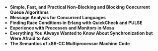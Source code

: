 

<ul>
                <li><b><a target="_blank" href="https://github.com/manjunath5496/Concurrency-Papers/blob/master/conr(1).pdf" style="text-decoration:none;">Simple, Fast, and Practical Non-Blocking and Blocking Concurrent Queue Algorithms</a></b></li>
                <li><b><a target="_blank" href="https://github.com/manjunath5496/Concurrency-Papers/blob/master/conr(2).pdf" style="text-decoration:none;">Message Analysis for Concurrent Languages</a></b></li>
                <li><b><a target="_blank" href="https://github.com/manjunath5496/Concurrency-Papers/blob/master/conr(3).pdf" style="text-decoration:none;">Finding Race Conditions in Erlang with QuickCheck and PULSE</a></b></li>
                <li><b><a target="_blank" href="https://github.com/manjunath5496/Concurrency-Papers/blob/master/conr(4).pdf" style="text-decoration:none;">Experience with Processes and Monitors in Mesa</a></b></li>

<li><b><a target="_blank" href="https://github.com/manjunath5496/Concurrency-Papers/blob/master/conr(5).pdf" style="text-decoration:none;">Everything You Always Wanted to Know About Synchronization but Were Afraid to Ask</a></b></li>
                <li><b><a target="_blank" href="https://github.com/manjunath5496/Concurrency-Papers/blob/master/conr(6).pdf" style="text-decoration:none;">The Semantics of x86-CC Multiprocessor Machine Code</a></b></li>


  
               
</ul>
